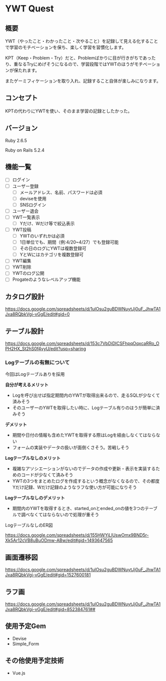 # YWT Quest

## 概要

YWT（やったこと・わかったこと・次やること）を記録して見える化することで学習のモチベーションを保ち、楽しく学習を習慣化します。

KPT（Keep・Problem・Try）だと、Problemばかりに目が行きがちであったり、重なるTryにめげそうになるので、学習段階ではYWTのほうがモチベーションが保たれます。

またゲーミフィケーションを取り入れ、記録すること自体が楽しみになります。

## コンセプト

KPTの代わりにYWTを使い、そのまま学習の記録としたかった。

## バージョン

Ruby 2.6.5

Ruby on Rails 5.2.4

## 機能一覧

- [ ] ログイン
- [ ] ユーザー登録
  - [ ] メールアドレス、名前、パスワードは必須
  - [ ] deviseを使用
  - [ ] SNSログイン
- [ ] ユーザー退会
- [ ] YWT一覧表示
  - [ ] Yだけ、Wだけ等で絞込表示
- [ ] YWT投稿
  - [ ] YWTのいずれかは必須
  - [ ] 1日単位でも、期間（例:4/20~4/27）でも登録可能
  - [ ] その日のログにYWTは複数登録可
  - [ ] YとWにはカテゴリを複数登録可
- [ ] YWT編集
- [ ] YWT削除
- [ ] YWTのログ公開
- [ ] Progateのようなレベルアップ機能

## カタログ設計

<https://docs.google.com/spreadsheets/d/1ulOsu2guBDWNuytJj0uF_JhwTA1Jxa8RQbkVgi-vGgE/edit#gid=0>

## テーブル設計

<https://docs.google.com/spreadsheets/d/153c7VbDiDlCSFhpqOqxcaRRo_OPH2HX_St2hS0f4vyU/edit?usp=sharing>

### Logテーブルの有無について

今回はLogテーブルありを採用

**自分が考えるメリット**

- Logを呼び出せば指定期間内のYWTが取得出来るので、走るSQLが少なくて済みそう
- そのユーザーのYWTを取得したい時に、Logテーブル有りのほうが簡単に済みそう

**デメリット**

- 期間や日付の情報も含めたYWTを取得する際はLogを経由しなくてはならない
- フォームの実装やデータの扱いが面倒くさそう。苦戦しそう

**Logテーブルなしのメリット**

- 複雑なアソシエーションがないのでデータの作成や更新・表示を実装するためのコードが少なくて済みそう
- YWTの3つをまとめたログを作成するという概念がなくなるので、その都度Yだけ記録、Wだけ記録のようなラフな使い方が可能になりそう

**Logテーブルなしのデメリット**

- 期間内のYWTを取得するとき、started_onとended_onの値を3つのテーブルで調べなくてはならないので処理が重そう

LogテーブルなしのER図

<https://docs.google.com/spreadsheets/d/155HWYiLlUswOmx9BND5r-Xk5Ar12cVB8uBuODmw-ABw/edit#gid=1493647565>

## 画面遷移図

<https://docs.google.com/spreadsheets/d/1ulOsu2guBDWNuytJj0uF_JhwTA1Jxa8RQbkVgi-vGgE/edit#gid=1527600181>

## ラフ画

<https://docs.google.com/spreadsheets/d/1ulOsu2guBDWNuytJj0uF_JhwTA1Jxa8RQbkVgi-vGgE/edit#gid=852384761##>

## 使用予定Gem

- Devise
- Simple_Form

## その他使用予定技術

- Vue.js
